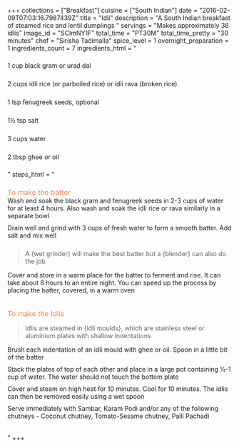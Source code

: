 +++
collections = ["Breakfast"]
cuisine = ["South Indian"]
date = "2016-02-09T07:03:16.7987439Z"
title = "Idli"
description = "A South Indian breakfast of steamed rice and lentil dumplings "
servings = "Makes approximately 36 idlis"
image_id = "SClmNY1F"
total_time = "PT30M"
total_time_pretty = "30 minutes"
chef = "Sirisha Tadimalla"
spice_level = 1
overnight_preparation = 1
ingredients_count = 7
ingredients_html = "<ul style='padding-left: 0; list-style: none;'><li itemprop='recipeIngredient' style='margin: 8px 0px;padding: 8px 0px;'>1 cup black gram or urad dal</li><li itemprop='recipeIngredient' style='margin: 8px 0px;padding: 8px 0px;'>2 cups idli rice (or parboiled rice) or idli rava (broken rice)</li><li itemprop='recipeIngredient' style='margin: 8px 0px;padding: 8px 0px;'>1 tsp fenugreek seeds, optional</li><li itemprop='recipeIngredient' style='margin: 8px 0px;padding: 8px 0px;'>1½ tsp salt</li><li itemprop='recipeIngredient' style='margin: 8px 0px;padding: 8px 0px;'>3 cups water</li><li itemprop='recipeIngredient' style='margin: 8px 0px;padding: 8px 0px;'>2 tbsp ghee or oil</li></ul>"
steps_html = "<ol style='list-style: none inside; padding-left: 0px;'><li style='list-style: none; margin: 8px 0px;padding: 8px 0px;'><span style='font-size: medium; color: #f78153;'>To make the batter</span><ol style='list-style: none inside; padding-left: 0px;'><li style='padding-bottom: 10px;'><i class='step-track-icon fa fa-square-o'></i><span class='step-text' itemprop='recipeInstructions'>Wash and soak the black gram and fenugreek seeds in 2-3 cups of water for at least 4 hours. Also wash and soak the idli rice or rava similarly in a separate bowl</span></li><li style='padding-bottom: 10px;'><i class='step-track-icon fa fa-square-o'></i><span class='step-text' itemprop='recipeInstructions'>Drain well and grind with 3 cups of fresh water to form a smooth batter. Add salt and mix well</span></li><blockquote>A {wet grinder} will make the best batter but a {blender} can also do the job</blockquote><li style='padding-bottom: 10px;'><i class='step-track-icon fa fa-square-o'></i><span class='step-text' itemprop='recipeInstructions'>Cover and store in a warm place for the batter to ferment and rise. It can take about 8 hours to an entire night. You can speed up the process by placing the batter, covered, in a warm oven</span></li></ol></li><li style='list-style: none; margin: 8px 0px;padding: 8px 0px;'><span style='font-size: medium; color: #f78153;'>To make the Idlis</span><ol style='list-style: none inside; padding-left: 0px;'><blockquote>Idlis are steamed in {idli moulds}, which are stainless steel or aluminium plates with shallow indentations</blockquote><li style='padding-bottom: 10px;'><i class='step-track-icon fa fa-square-o'></i><span class='step-text' itemprop='recipeInstructions'>Brush each indentation of an idli mould with ghee or oil. Spoon in a little bit of the batter</span></li><li style='padding-bottom: 10px;'><i class='step-track-icon fa fa-square-o'></i><span class='step-text' itemprop='recipeInstructions'>Stack the plates of top of each other and place in a large pot containing ½-1 cup of water. The water should not touch the bottom plate</span></li><li style='padding-bottom: 10px;'><i class='step-track-icon fa fa-square-o'></i><span class='step-text' itemprop='recipeInstructions'>Cover and steam on high heat for 10 minutes. Cool for 10 minutes. The idlis can then be removed easily using a wet spoon</span></li><li style='padding-bottom: 10px;'><i class='step-track-icon fa fa-square-o'></i><span class='step-text' itemprop='recipeInstructions'>Serve immediately with Sambar, Karam Podi and/or any of the following chutneys - Coconut chutney, Tomato-Sesame chutney, Palli Pachadi</span></li></ol></li></ol>"
+++
